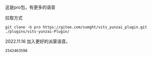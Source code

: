 这是pro包，有更多的语音

拉取方式
```
git clone -b pro https://gitee.com/sumght/vits_yunzai_plugin.git ./plugins/vits-yunzai-Plugin/
```

2022.11.16 加入更好的派蒙语音。
```
2542463598
```